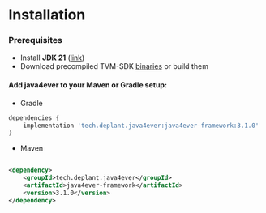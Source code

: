 # Installation

### Prerequisites

* Install **JDK 21** ([link](https://adoptium.net/temurin/releases/?version=21))
* Download precompiled TVM-SDK [binaries](https://github.com/tonlabs/ever-sdk/tree/master#download-precompiled-binaries) or build them

#### Add java4ever to your Maven or Gradle setup:

* Gradle

```groovy
dependencies {
    implementation 'tech.deplant.java4ever:java4ever-framework:3.1.0'
}
```

* Maven

```xml

<dependency>
    <groupId>tech.deplant.java4ever</groupId>
    <artifactId>java4ever-framework</artifactId>
    <version>3.1.0</version>
</dependency>
```
